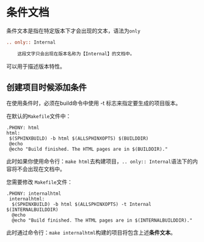# 条件文档

条件文本是指在特定版本下才会出现的文本，语法为`only`

```rst
.. only:: Internal
	
	这段文字只会出现在版本名称为【Internal】的文档中。
```

可以用于描述版本特性。

## 创建项目时候添加条件

在使用条件时，必须在build命令中使用 -t 标志来指定要生成的项目版本。

在默认的`Makefile`文件中：

```
.PHONY: html
html:
 $(SPHINXBUILD) -b html $(ALLSPHINXOPTS) $(BUILDDIR)
 @echo
 @echo "Build finished. The HTML pages are in $(BUILDDIR)."
```

此时如果你使用命令行：`make html`去构建项目，`.. only:: Internal`语法下的内容将不会出现在文档中。

您需要修改 `Makefile`文件：

```
.PHONY: internalhtml
 internalhtml:
  $(SPHINXBUILD) -b html $(ALLSPHINXOPTS) -t Internal $(INTERNALBUILDDIR)
  @echo
  @echo "Build finished. The HTML pages are in $(INTERNALBUILDDIR)."
```

此时通过命令行：`make internalhtml`构建的项目将包含上述**条件文本**。

